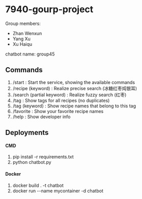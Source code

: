 # 7940-gourp-project
Group members:
- Zhan Wenxun
- Yang Xu
- Xu Haiqu

chatbot name: group45

## Commands
1. /start : Start the service, showing the available commands
2. /recipe (keyword) : Realize precise search (冰糖红枣炖银耳)
3. /search (partial keyword) : Realize fuzzy search (红枣)
4. /tag : Show tags for all recipes (no duplicates)
5. /tag (keyword) : Show recipe names that belong to this tag
6. /favorite : Show your favorite recipe names
7. /help : Show developer info

## Deployments
#### CMD
1. pip install -r requirements.txt
2. python chatbot.py

#### Docker
1. docker build . -t chatbot
2. docker run --name mycontainer -d chatbot
